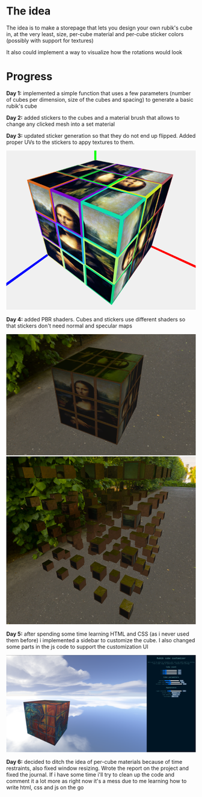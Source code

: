 # The idea

The idea is to make a storepage that lets you design your own rubik's cube in, at the very least, size, per-cube material and per-cube sticker colors (possibly with support for textures)

It also could implement a way to visualize how the rotations would look

# Progress

**Day 1:** implemented a simple function that uses a few parameters (number of cubes per dimension, size of the cubes and spacing) to generate a basic rubik's cube

**Day 2:** added stickers to the cubes and a material brush that allows to change any clicked mesh into a set material

**Day 3:** updated sticker generation so that they do not end up flipped. Added proper UVs to the stickers to appy textures to them.

![Screenshot of current progress](images/screenshot1.PNG)

**Day 4:** added PBR shaders. Cubes and stickers use different shaders so that stickers don't need normal and specular maps

![PBR cube](images/PBR_materials.PNG) ![Showcase of the two different shaders](images/Better_view_of_cube_material.PNG)

**Day 5:** after spending some time learning HTML and CSS (as i never used them before) i implemented a sidebar to customize the cube. I also changed some parts in the js code to support the customization UI

![Customization](images/UI_customization.PNG)

**Day 6:** decided to ditch the idea of per-cube materials because of time restraints, also fixed window resizing. Wrote the report on the project and fixed the journal. If i have some time i'll try to clean up the code and comment it a lot more as right now it's a mess due to me learning how to write html, css and js on the go